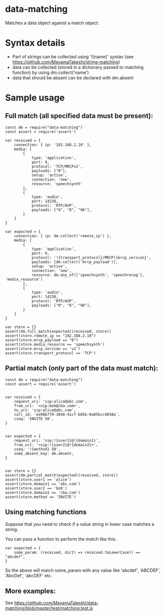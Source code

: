 # data-matching
Matches a data object against a match object.

# Syntax details
  - Part of strings can be collected using '!{name}' syntax (see https://github.com/MayamaTakeshi/string-matching)
  - data can be collected (stored in a dictionary passed to matching function) by using dm.collect('name')
  - data that should be absent can be declared with dm.absent

# Sample usage

## Full match (all specified data must be present):
```
const dm = require("data-matching")
const assert = require('assert')

var received = {
	connection: { ip: '192.168.2.10' },
	media: [
		{
			type: 'application',
			port: 9,
			protocol: 'TCP/MRCPv2',
			payloads: ["0"],
			setup: 'active',
			connection: 'new',
			resource: 'speechsynth'
		},
		{
			type: 'audio',
			port: 14238,
			protocol: 'RTP/AVP',
			payloads: ["0", "8", "96"],
		}
	]
}

var expected = {
	connection: { ip: dm.collect('remote_ip') },
	media: [
		{
			type: 'application',
			port: 9,
			protocol: '!{transport_protocol}/MRCP!{mrcp_version}',
			payloads: [dm.collect('mrcp_payload')],
			setup: 'active',
			connection: 'new',
			resource: dm.any_of(['speechsynth', 'speechrecog'], 'media_resource')
		},
		{
			type: 'audio',
			port: 14238,
			protocol: 'RTP/AVP',
			payloads: ["0", "8", "96"],
		}
	]
}

var store = {}
assert(dm.full_match(expected)(received, store))
assert(store.remote_ip == "192.168.2.10")
assert(store.mrcp_payload == "0")
assert(store.media_resource == 'speechsynth')
assert(store.mrcp_version == 'v2')
assert(store.transport_protocol == 'TCP')
```


## Partial match (only part of the data must match):
```
const dm = require("data-matching")
const assert = require('assert')


var received = {
	request_uri: 'sip:alice@abc.com',
	from_uri: '<sip:bob@cba.com>',
	to_uri: 'sip:alice@abc.com',
	call_id: 'ee98b779-3048-41cf-b85b-0a05bcc4038a',
	cseq: 'INVITE 50',
}


var expected = {
	request_uri: 'sip:!{user1}@!{domain1}',
	from_uri: '<sip:!{user2}@!{domain2}>',
	cseq: '!{method} 50',
	some_absent_key: dm.absent,
}


var store = {}
assert(dm.partial_match(expected)(received, store))
assert(store.user1 == 'alice')
assert(store.domain1 == 'abc.com')
assert(store.user2 == 'bob')
assert(store.domain2 == 'cba.com')
assert(store.method == 'INVITE')
```
## Using matching functions

Suppose that you need to check if a value string in lower case matches a string.

You can pass a function to perform the match like this:
```
var expected = {
    some_param: (received, dict) => received.toLowerCase() == "abcdef",
}
```

So the above will match some_param with any value like 'abcdef', 'ABCDEF', 'AbcDef', 'abcDEF' etc.

## More examples:

See https://github.com/MayamaTakeshi/data-matching/blob/master/test/matching.test.js


